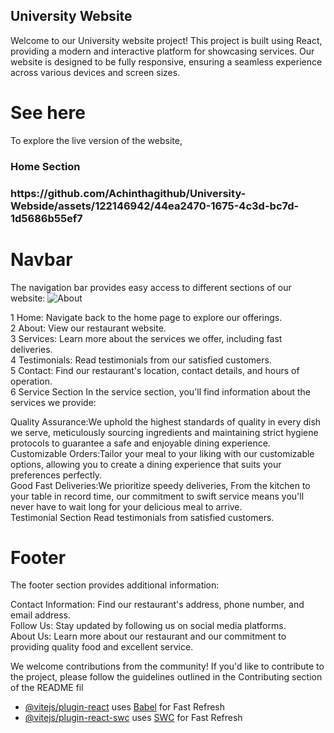 ## University Website

Welcome to our University website project! This project is built using React, providing a modern and interactive platform for showcasing services. Our website is designed to be fully responsive, ensuring a seamless experience across various devices and screen sizes.

# See here
To explore the live version of the website,<br>
<h3>Home Section<h3/>
https://github.com/Achinthagithub/University-Webside/assets/122146942/44ea2470-1675-4c3d-bc7d-1d5686b55ef7



# Navbar
The navigation bar provides easy access to different sections of our website:
![About](https://github.com/Achinthagithub/University-Webside/assets/122146942/b2cbca21-eb93-4777-88c1-d5faf5265bc1)

1 Home: Navigate back to the home page to explore our offerings.<br>
2 About: View our restaurant website.<br>
3 Services: Learn more about the services we offer, including fast deliveries.<br>
4 Testimonials: Read testimonials from our satisfied customers.<br>
5 Contact: Find our restaurant's location, contact details, and hours of operation.<br>
6 Service Section In the service section, you'll find information about the services we provide:<br>
                  

Quality Assurance:We uphold the highest standards of quality in every dish we serve, meticulously sourcing ingredients and maintaining strict hygiene protocols to guarantee a safe and enjoyable dining experience.<br>
Customizable Orders:Tailor your meal to your liking with our customizable options, allowing you to create a dining experience that suits your preferences perfectly.<br>
Good Fast Deliveries:We prioritize speedy deliveries, From the kitchen to your table in record time, our commitment to swift service means you'll never have to wait long for your delicious meal to arrive.
<br>
Testimonial Section
Read testimonials from satisfied customers.

# Footer
The footer section provides additional information:

Contact Information: Find our restaurant's address, phone number, and email address.<br>
Follow Us: Stay updated by following us on social media platforms.<br>
About Us: Learn more about our restaurant and our commitment to providing quality food and excellent service.<br>

We welcome contributions from the community! If you'd like to contribute to the project, please follow the guidelines outlined in the Contributing section of the README fil

- [@vitejs/plugin-react](https://github.com/vitejs/vite-plugin-react/blob/main/packages/plugin-react/README.md) uses [Babel](https://babeljs.io/) for Fast Refresh
- [@vitejs/plugin-react-swc](https://github.com/vitejs/vite-plugin-react-swc) uses [SWC](https://swc.rs/) for Fast Refresh
